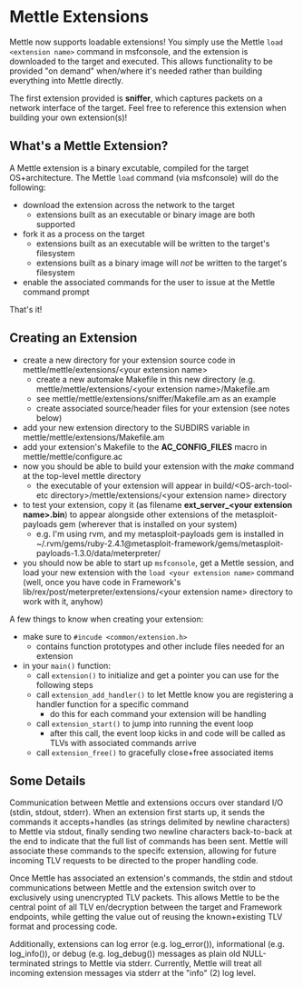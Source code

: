 Mettle Extensions
=================

Mettle now supports loadable extensions!  You simply use the Mettle `load <extension name>` command in msfconsole, and the extension is downloaded to the target and executed.  This allows functionality to be provided "on demand" when/where it's needed rather than building everything into Mettle directly.

The first extension provided is **sniffer**, which captures packets on a network interface of the target.  Feel free to reference this extension when building your own extension(s)!

What's a Mettle Extension?
--------------------------

A Mettle extension is a binary excutable, compiled for the target OS+architecture.  The Mettle `load` command (via msfconsole) will do the following:

* download the extension across the network to the target
  * extensions built as an executable or binary image are both supported
* fork it as a process on the target
  * extensions built as an executable will be written to the target's filesystem
  * extensions built as a binary image will _*not*_ be written to the target's filesystem
* enable the associated commands for the user to issue at the Mettle command prompt

That's it!

Creating an Extension
---------------------

* create a new directory for your extension source code in mettle/mettle/extensions/\<your extension name\>
  * create a new automake Makefile in this new directory (e.g. mettle/mettle/extensions/\<your extension name\>/Makefile.am
  * see mettle/mettle/extensions/sniffer/Makefile.am as an example
  * create associated source/header files for your extension (see notes below)
* add your new extension directory to the SUBDIRS variable in mettle/mettle/extensions/Makefile.am
* add your extension's Makefile to the **AC_CONFIG_FILES** macro in mettle/mettle/configure.ac 
* now you should be able to build your extension with the *make* command at the top-level mettle directory
  * the executable of your extension will appear in build/\<OS-arch-tool-etc directory\>/mettle/extensions/\<your extension name\> directory
* to test your extension, copy it (as filename **ext_server_\<your extension name\>.bin**) to appear alongside other extensions of the metasploit-payloads gem (wherever that is installed on your system)
  * e.g. I'm using rvm, and my metasploit-payloads gem is installed in ~/.rvm/gems/ruby-2.4.1@metasploit-framework/gems/metasploit-payloads-1.3.0/data/meterpreter/
* you should now be able to start up `msfconsole`, get a Mettle session, and load your new extension with the `load <your extension name>` command (well, once you have code in Framework's lib/rex/post/meterpreter/extensions/\<your extension name\> directory to work with it, anyhow)

A few things to know when creating your extension:

* make sure to `#incude <common/extension.h>`
  * contains function prototypes and other include files needed for an extension
* in your `main()` function:
  * call `extension()` to initialize and get a pointer you can use for the following steps
  * call `extension_add_handler()` to let Mettle know you are registering a handler function for a specific command
    * do this for each command your extension will be handling
  * call `extension_start()` to jump into running the event loop
    * after this call, the event loop kicks in and code will be called as TLVs with associated commands arrive
  * call `extension_free()` to gracefully close+free associated items
  
Some Details
------------

Communication between Mettle and extensions occurs over standard I/O (stdin, stdout, stderr).  When an extension first starts up, it sends the commands it accepts+handles (as strings delimited by newline characters) to Mettle via stdout, finally sending two newline characters back-to-back at the end to indicate that the full list of commands has been sent.  Mettle will associate these commands to the specifc extension, allowing for future incoming TLV requests to be directed to the proper handling code.

Once Mettle has associated an extension's commands, the stdin and stdout communications between Mettle and the extension switch over to exclusively using unencrypted TLV packets.  This allows Mettle to be the central point of all TLV en/decryption between the target and Framework endpoints, while getting the value out of reusing the known+existing TLV format and processing code.

Additionally, extensions can log error (e.g. log_error()), informational (e.g. log_info()), or debug (e.g. log_debug()) messages as plain old NULL-terminated strings to Mettle via stderr.  Currently, Mettle will treat all incoming extension messages via stderr at the "info" (2) log level.  
